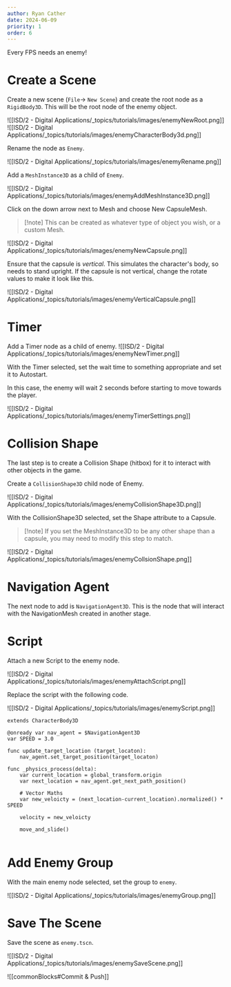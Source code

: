 ```yaml
---
author: Ryan Cather
date: 2024-06-09
priority: 1
order: 6
---
```


Every FPS needs an enemy!

# Create a Scene

Create a new scene (`File`→ `New Scene`) and create the root node as a `RigidBody3D`. This will be the root node of the enemy object.

![[ISD/2 - Digital Applications/_topics/tutorials/images/enemyNewRoot.png]]
![[ISD/2 - Digital Applications/_topics/tutorials/images/enemyCharacterBody3d.png]]

Rename the node as `Enemy`.

![[ISD/2 - Digital Applications/_topics/tutorials/images/enemyRename.png]]

Add a `MeshInstance3D` as a child of `Enemy`.

![[ISD/2 - Digital Applications/_topics/tutorials/images/enemyAddMeshInstance3D.png]]

Click on the down arrow next to Mesh and choose New CapsuleMesh.

> [!note] This can be created as whatever type of object you wish, or a custom Mesh.

![[ISD/2 - Digital Applications/_topics/tutorials/images/enemyNewCapsule.png]]

Ensure that the capsule is *vertical*. This simulates the character's body, so needs to stand upright. If the capsule is not vertical, change the rotate values to make it look like this.

![[ISD/2 - Digital Applications/_topics/tutorials/images/enemyVerticalCapsule.png]]

# Timer

Add a Timer node as a child of enemy.
![[ISD/2 - Digital Applications/_topics/tutorials/images/enemyNewTimer.png]]

With the Timer selected, set the wait time to something appropriate and set it to Autostart.

In this case, the enemy will wait 2 seconds before starting to move towards the player.

![[ISD/2 - Digital Applications/_topics/tutorials/images/enemyTimerSettings.png]]


# Collision Shape

The last step is to create a Collision Shape (hitbox) for it to interact with other objects in the game.

Create a `CollisionShape3D` child node of Enemy.

![[ISD/2 - Digital Applications/_topics/tutorials/images/enemyCollisionShape3D.png]]

With the CollisionShape3D selected, set the Shape attribute to a Capsule.

> [!note] If you set the MeshInstance3D to be any other shape than a capsule, you may need to modify this step to match.

![[ISD/2 - Digital Applications/_topics/tutorials/images/enemyCollsionShape.png]]

# Navigation Agent
The next node to add is `NavigationAgent3D`. This is the node that will interact with the NavigationMesh created in another stage.

# Script

Attach a new Script to the enemy node.

![[ISD/2 - Digital Applications/_topics/tutorials/images/enemyAttachScript.png]]

Replace the script with the following code.

![[ISD/2 - Digital Applications/_topics/tutorials/images/enemyScript.png]]

```gdscript
extends CharacterBody3D

@onready var nav_agent = $NavigationAgent3D
var SPEED = 3.0

func update_target_location (target_locaton):
	nav_agent.set_target_position(target_locaton)

func _physics_process(delta):
	var current_location = global_transform.origin
	var next_location = nav_agent.get_next_path_position()
	
	# Vector Maths
	var new_veloicty = (next_location-current_location).normalized() * SPEED

	velocity = new_veloicty
	
	move_and_slide()
	
```

# Add Enemy Group

With the main enemy node selected, set the group to `enemy`.

![[ISD/2 - Digital Applications/_topics/tutorials/images/enemyGroup.png]]


# Save The Scene

Save the scene as `enemy.tscn`. 

![[ISD/2 - Digital Applications/_topics/tutorials/images/enemySaveScene.png]]


![[commonBlocks#Commit & Push]]